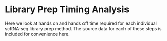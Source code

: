 # Library Prep Timing Analysis

Here we look at hands on and hands off time required for
each individual scRNA-seq library prep method. The source
data for each of these steps is included for convenience here.
